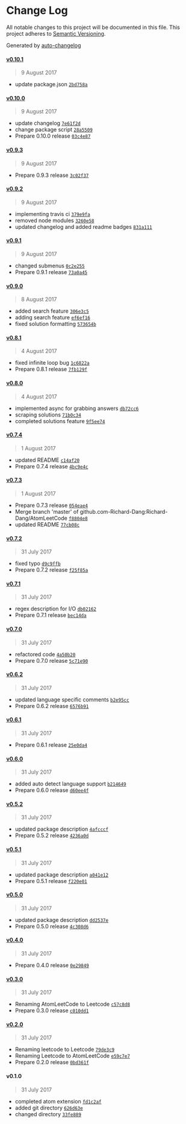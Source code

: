 # Change Log
All notable changes to this project will be documented in this file. This project adheres to [Semantic Versioning](http://semver.org/).

Generated by [auto-changelog](https://github.com/CookPete/auto-changelog)


#### [v0.10.1](https://github.com/Richard-Dang/AtomLeetCode/compare/v0.10.0...v0.10.1)
> 9 August 2017

* update package.json [`2bd758a`](https://github.com/Richard-Dang/AtomLeetCode/commit/2bd758a16229ccbdb722acb273563763732f455e)


#### [v0.10.0](https://github.com/Richard-Dang/AtomLeetCode/compare/v0.9.3...v0.10.0)
> 9 August 2017

* update changelog [`7e61f2d`](https://github.com/Richard-Dang/AtomLeetCode/commit/7e61f2d3e05636422e9ee7d02fd56b4d6eb5475e)
* change package script [`28a5509`](https://github.com/Richard-Dang/AtomLeetCode/commit/28a550929e7a306c7916d5ab2f07588bfe61707f)
* Prepare 0.10.0 release [`03c4e87`](https://github.com/Richard-Dang/AtomLeetCode/commit/03c4e8720d5ca26f398206a06334a8200eaad5a4)


#### [v0.9.3](https://github.com/Richard-Dang/AtomLeetCode/compare/v0.9.2...v0.9.3)
> 9 August 2017

* Prepare 0.9.3 release [`3c02f37`](https://github.com/Richard-Dang/AtomLeetCode/commit/3c02f37aeeab323c9de99a1afb2d0975d101aa82)


#### [v0.9.2](https://github.com/Richard-Dang/AtomLeetCode/compare/v0.9.1...v0.9.2)
> 9 August 2017

* implementing travis ci [`379e9fa`](https://github.com/Richard-Dang/AtomLeetCode/commit/379e9fafb806c3719ce42c10b73256b018b8c02b)
* removed node modules [`3260e58`](https://github.com/Richard-Dang/AtomLeetCode/commit/3260e58b6239dd5ddf106ebe117f1a9c9baf0548)
* updated changelog and added readme badges [`831a111`](https://github.com/Richard-Dang/AtomLeetCode/commit/831a111d3cc6f8a4ff93b9e43f75368aec03d585)


#### [v0.9.1](https://github.com/Richard-Dang/AtomLeetCode/compare/v0.9.0...v0.9.1)
> 9 August 2017

* changed submenus [`0c2e255`](https://github.com/Richard-Dang/AtomLeetCode/commit/0c2e255cc43ff83fe5265c5c10b9f836a232e25e)
* Prepare 0.9.1 release [`73a0a45`](https://github.com/Richard-Dang/AtomLeetCode/commit/73a0a455023498649bed94e16fa3f2be7f22b9bc)


#### [v0.9.0](https://github.com/Richard-Dang/AtomLeetCode/compare/v0.8.1...v0.9.0)
> 8 August 2017

* added search feature [`306e3c5`](https://github.com/Richard-Dang/AtomLeetCode/commit/306e3c5f8bca321657bf95eaf52265c9a928712b)
* adding search feature [`ef6ef16`](https://github.com/Richard-Dang/AtomLeetCode/commit/ef6ef1641d0b15a88efd354e00113de4d032161b)
* fixed solution formatting [`573654b`](https://github.com/Richard-Dang/AtomLeetCode/commit/573654bec528319e17f397596f025628f6de00bc)


#### [v0.8.1](https://github.com/Richard-Dang/AtomLeetCode/compare/v0.8.0...v0.8.1)
> 4 August 2017

* fixed infinite loop bug [`1c6822a`](https://github.com/Richard-Dang/AtomLeetCode/commit/1c6822a2bd11c1c189bae755c68350774c69194a)
* Prepare 0.8.1 release [`7fb129f`](https://github.com/Richard-Dang/AtomLeetCode/commit/7fb129fe3431e3c6ada73722d9b224258a16b32e)


#### [v0.8.0](https://github.com/Richard-Dang/AtomLeetCode/compare/v0.7.4...v0.8.0)
> 4 August 2017

* implemented async for grabbing answers [`db72cc6`](https://github.com/Richard-Dang/AtomLeetCode/commit/db72cc6983895c22c36ed900bc2e09535736883e)
* scraping solutions [`71b0c34`](https://github.com/Richard-Dang/AtomLeetCode/commit/71b0c3440a1d1b9fcc4617996fa5cd5b303b8b26)
* completed solutions feature [`9f5ee74`](https://github.com/Richard-Dang/AtomLeetCode/commit/9f5ee7455cd94ac87c1900fd7d540b3bf9f02a6d)


#### [v0.7.4](https://github.com/Richard-Dang/AtomLeetCode/compare/v0.7.3...v0.7.4)
> 1 August 2017

* updated README [`c14af20`](https://github.com/Richard-Dang/AtomLeetCode/commit/c14af20487c26aacfe8c7bcaf9140959cb88d072)
* Prepare 0.7.4 release [`4bc9e4c`](https://github.com/Richard-Dang/AtomLeetCode/commit/4bc9e4cf4761eab5ccbb853132a27c672ef50bde)


#### [v0.7.3](https://github.com/Richard-Dang/AtomLeetCode/compare/v0.7.2...v0.7.3)
> 1 August 2017

* Prepare 0.7.3 release [`054eae4`](https://github.com/Richard-Dang/AtomLeetCode/commit/054eae4bdf0b947579f9c7fa67b619f1c8b8224b)
* Merge branch 'master' of github.com-Richard-Dang:Richard-Dang/AtomLeetCode [`f8804e8`](https://github.com/Richard-Dang/AtomLeetCode/commit/f8804e880e4be2b745ada20b12c1db5985ec8973)
* updated README [`77cb08c`](https://github.com/Richard-Dang/AtomLeetCode/commit/77cb08c9b9622738a48992731437b917280b0466)


#### [v0.7.2](https://github.com/Richard-Dang/AtomLeetCode/compare/v0.7.1...v0.7.2)
> 31 July 2017

* fixed typo [`d9c9ffb`](https://github.com/Richard-Dang/AtomLeetCode/commit/d9c9ffb69f720125ccde8f7b560618e77554d895)
* Prepare 0.7.2 release [`f25f85a`](https://github.com/Richard-Dang/AtomLeetCode/commit/f25f85a7ec0bc2bc9616f5f6a237c2c214e5122c)


#### [v0.7.1](https://github.com/Richard-Dang/AtomLeetCode/compare/v0.7.0...v0.7.1)
> 31 July 2017

* regex description for I/O [`db02162`](https://github.com/Richard-Dang/AtomLeetCode/commit/db02162efe79c87984b639e44cbf41952816cdc1)
* Prepare 0.7.1 release [`bec14da`](https://github.com/Richard-Dang/AtomLeetCode/commit/bec14da60967c702010da95126aa94c2cd467417)


#### [v0.7.0](https://github.com/Richard-Dang/AtomLeetCode/compare/v0.6.2...v0.7.0)
> 31 July 2017

* refactored code [`4a50b20`](https://github.com/Richard-Dang/AtomLeetCode/commit/4a50b20edc5a5b44fc58e6ba1c25ba4e499560e5)
* Prepare 0.7.0 release [`5c71e90`](https://github.com/Richard-Dang/AtomLeetCode/commit/5c71e904c07ff1255a142c3b4fd29fd854d6be3b)


#### [v0.6.2](https://github.com/Richard-Dang/AtomLeetCode/compare/v0.6.1...v0.6.2)
> 31 July 2017

* updated language specific comments [`b2e95cc`](https://github.com/Richard-Dang/AtomLeetCode/commit/b2e95ccd4447af367aca4a69302193886402c4fd)
* Prepare 0.6.2 release [`6576b91`](https://github.com/Richard-Dang/AtomLeetCode/commit/6576b918f6071028e590487e2c1ea3215f3bff04)


#### [v0.6.1](https://github.com/Richard-Dang/AtomLeetCode/compare/v0.6.0...v0.6.1)
> 31 July 2017

* Prepare 0.6.1 release [`25e0da4`](https://github.com/Richard-Dang/AtomLeetCode/commit/25e0da418f85e7ef7f0f8de669df1b6eff2aabbf)


#### [v0.6.0](https://github.com/Richard-Dang/AtomLeetCode/compare/v0.5.2...v0.6.0)
> 31 July 2017

* added auto detect language support [`b214649`](https://github.com/Richard-Dang/AtomLeetCode/commit/b214649f2a9637b0eb9cd8f1b089788ccea9cb28)
* Prepare 0.6.0 release [`d60ee4f`](https://github.com/Richard-Dang/AtomLeetCode/commit/d60ee4f58c56bc899f2d022ea77c0709d62b00d1)


#### [v0.5.2](https://github.com/Richard-Dang/AtomLeetCode/compare/v0.5.1...v0.5.2)
> 31 July 2017

* updated package description [`4afcccf`](https://github.com/Richard-Dang/AtomLeetCode/commit/4afcccf3f05290e2c382e38880bf0b25afd5ef01)
* Prepare 0.5.2 release [`4236a0d`](https://github.com/Richard-Dang/AtomLeetCode/commit/4236a0dd43252e8048a648185dadbccc8f206818)


#### [v0.5.1](https://github.com/Richard-Dang/AtomLeetCode/compare/v0.5.0...v0.5.1)
> 31 July 2017

* updated package description [`a041e12`](https://github.com/Richard-Dang/AtomLeetCode/commit/a041e127835d5fdc107fce73db23bab59144df56)
* Prepare 0.5.1 release [`f220e01`](https://github.com/Richard-Dang/AtomLeetCode/commit/f220e0114cc4c2687796790a352eb5d4d3d39001)


#### [v0.5.0](https://github.com/Richard-Dang/AtomLeetCode/compare/v0.4.0...v0.5.0)
> 31 July 2017

* updated package description [`dd2537e`](https://github.com/Richard-Dang/AtomLeetCode/commit/dd2537ea60f269bcf740571e9cecce3c67873de3)
* Prepare 0.5.0 release [`4c308d6`](https://github.com/Richard-Dang/AtomLeetCode/commit/4c308d6e76268e15539df470cce977c9ea239b9f)


#### [v0.4.0](https://github.com/Richard-Dang/AtomLeetCode/compare/v0.3.0...v0.4.0)
> 31 July 2017

* Prepare 0.4.0 release [`0e29849`](https://github.com/Richard-Dang/AtomLeetCode/commit/0e29849fef6958f6232b668047684eb56806b9ae)


#### [v0.3.0](https://github.com/Richard-Dang/AtomLeetCode/compare/v0.2.0...v0.3.0)
> 31 July 2017

* Renaming AtomLeetCode to Leetcode [`c57c8d8`](https://github.com/Richard-Dang/AtomLeetCode/commit/c57c8d86482a525fc4b7713c16cbde0c03e268f9)
* Prepare 0.3.0 release [`c010dd1`](https://github.com/Richard-Dang/AtomLeetCode/commit/c010dd1d2f809d29ce52ed1390e34ce248921b9f)


#### [v0.2.0](https://github.com/Richard-Dang/AtomLeetCode/compare/v0.1.0...v0.2.0)
> 31 July 2017

* Renaming leetcode to Leetcode [`79de3c9`](https://github.com/Richard-Dang/AtomLeetCode/commit/79de3c9e32155332be36fcdb7e146334083574db)
* Renaming Leetcode to AtomLeetCode [`e59c7e7`](https://github.com/Richard-Dang/AtomLeetCode/commit/e59c7e76a4b5b7defe5056bde101e9635fdf716e)
* Prepare 0.2.0 release [`0bd361f`](https://github.com/Richard-Dang/AtomLeetCode/commit/0bd361f09e81dfc2d1b5e1ba384a9cb3c930951a)


#### v0.1.0
> 31 July 2017

* completed atom extension [`fd1c2af`](https://github.com/Richard-Dang/AtomLeetCode/commit/fd1c2af5688fb9321d81881041c20e0281097076)
* added git directory [`626d63e`](https://github.com/Richard-Dang/AtomLeetCode/commit/626d63e2334e1ec7c77f247bb8bb79aea8f4c26f)
* changed directory [`33fe889`](https://github.com/Richard-Dang/AtomLeetCode/commit/33fe88917b3d4f7e2966f37d400a27e15e73e5fb)

